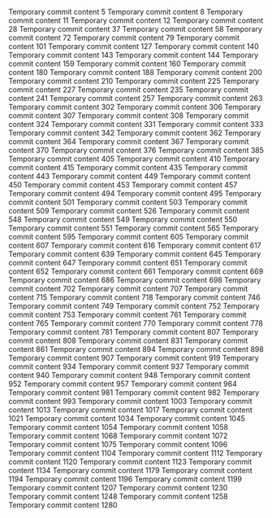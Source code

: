 Temporary commit content 5
Temporary commit content 8
Temporary commit content 11
Temporary commit content 12
Temporary commit content 28
Temporary commit content 37
Temporary commit content 58
Temporary commit content 72
Temporary commit content 79
Temporary commit content 101
Temporary commit content 127
Temporary commit content 140
Temporary commit content 143
Temporary commit content 144
Temporary commit content 159
Temporary commit content 160
Temporary commit content 180
Temporary commit content 188
Temporary commit content 200
Temporary commit content 210
Temporary commit content 225
Temporary commit content 227
Temporary commit content 235
Temporary commit content 241
Temporary commit content 257
Temporary commit content 263
Temporary commit content 302
Temporary commit content 306
Temporary commit content 307
Temporary commit content 308
Temporary commit content 324
Temporary commit content 331
Temporary commit content 333
Temporary commit content 342
Temporary commit content 362
Temporary commit content 364
Temporary commit content 367
Temporary commit content 370
Temporary commit content 376
Temporary commit content 385
Temporary commit content 405
Temporary commit content 410
Temporary commit content 415
Temporary commit content 435
Temporary commit content 443
Temporary commit content 449
Temporary commit content 450
Temporary commit content 453
Temporary commit content 457
Temporary commit content 494
Temporary commit content 495
Temporary commit content 501
Temporary commit content 503
Temporary commit content 509
Temporary commit content 526
Temporary commit content 548
Temporary commit content 549
Temporary commit content 550
Temporary commit content 551
Temporary commit content 565
Temporary commit content 595
Temporary commit content 605
Temporary commit content 607
Temporary commit content 616
Temporary commit content 617
Temporary commit content 639
Temporary commit content 645
Temporary commit content 647
Temporary commit content 651
Temporary commit content 652
Temporary commit content 661
Temporary commit content 669
Temporary commit content 686
Temporary commit content 698
Temporary commit content 702
Temporary commit content 707
Temporary commit content 715
Temporary commit content 718
Temporary commit content 746
Temporary commit content 749
Temporary commit content 752
Temporary commit content 753
Temporary commit content 761
Temporary commit content 765
Temporary commit content 770
Temporary commit content 778
Temporary commit content 781
Temporary commit content 807
Temporary commit content 808
Temporary commit content 831
Temporary commit content 861
Temporary commit content 894
Temporary commit content 898
Temporary commit content 907
Temporary commit content 919
Temporary commit content 934
Temporary commit content 937
Temporary commit content 940
Temporary commit content 948
Temporary commit content 952
Temporary commit content 957
Temporary commit content 964
Temporary commit content 981
Temporary commit content 982
Temporary commit content 993
Temporary commit content 1003
Temporary commit content 1013
Temporary commit content 1017
Temporary commit content 1021
Temporary commit content 1034
Temporary commit content 1045
Temporary commit content 1054
Temporary commit content 1058
Temporary commit content 1068
Temporary commit content 1072
Temporary commit content 1075
Temporary commit content 1096
Temporary commit content 1104
Temporary commit content 1112
Temporary commit content 1120
Temporary commit content 1123
Temporary commit content 1134
Temporary commit content 1179
Temporary commit content 1194
Temporary commit content 1196
Temporary commit content 1199
Temporary commit content 1207
Temporary commit content 1230
Temporary commit content 1248
Temporary commit content 1258
Temporary commit content 1280
